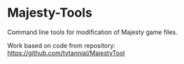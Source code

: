 # Majesty-Tools

Command line tools for modification of Majesty game files.

Work based on code from repository: https://github.com/tytannial/MajestyTool
